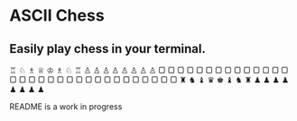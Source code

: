 # ASCII Chess
## Easily play chess in your terminal.
♖ ♘ ♗ ♕ ♔ ♗ ♘ ♖ 
♙ ♙ ♙ ♙ ♙ ♙ ♙ ♙ 
▢ ▢ ▢ ▢ ▢ ▢ ▢ ▢ 
▢ ▢ ▢ ▢ ▢ ▢ ▢ ▢ 
▢ ▢ ▢ ▢ ▢ ▢ ▢ ▢ 
▢ ▢ ▢ ▢ ▢ ▢ ▢ ▢ 
♜ ♞ ♝ ♛ ♚ ♝ ♞ ♜ 
♟︎ ♟︎ ♟︎ ♟︎ ♟︎ ♟︎ ♟︎ ♟︎

README is a work in progress
